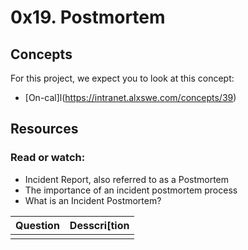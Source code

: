 # 0x19. Postmortem

## Concepts
For this project, we expect you to look at this concept:

 * [On-cal]l(https://intranet.alxswe.com/concepts/39)

## Resources
### Read or watch:

 * Incident Report, also referred to as a Postmortem
 * The importance of an incident postmortem process
 * What is an Incident Postmortem?

|Question | Desscri[tion|
|----------|------------|
|           |           |
